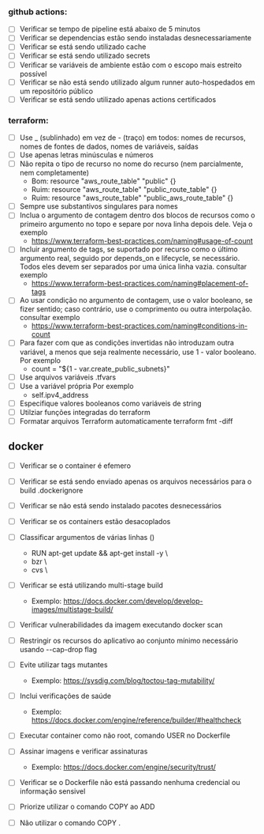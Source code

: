 ### github actions:

* [ ] Verificar se tempo de pipeline está abaixo de 5 minutos
* [ ] Verificar se dependencias estão sendo instaladas desnecessariamente
* [ ] Verificar se está sendo utilizado cache
* [ ] Verificar se está sendo utilizado secrets
* [ ] Verificar se variáveis ​​de ambiente estão com o escopo mais estreito possível
* [ ] Verificar se não está sendo utilizado algum runner auto-hospedados em um repositório público
* [ ] Verificar se está sendo utilizado apenas actions certificados

### terraform:

* [ ] Use _ (sublinhado) em vez de - (traço) em todos: nomes de recursos, nomes de fontes de dados, nomes de variáveis, saídas
* [ ] Use apenas letras minúsculas e números
* [ ] Não repita o tipo de recurso no nome do recurso (nem parcialmente, nem completamente)
    * Bom: resource "aws_route_table" "public" {}
    * Ruim: resource "aws_route_table" "public_route_table" {}
    * Ruim: resource "aws_route_table" "public_aws_route_table" {}
* [ ] Sempre use substantivos singulares para nomes
* [ ] Inclua o argumento de contagem dentro dos blocos de recursos como o primeiro argumento no topo e separe por nova linha depois dele. Veja o exemplo
    * https://www.terraform-best-practices.com/naming#usage-of-count
* [ ] Incluir argumento de tags, se suportado por recurso como o último argumento real, seguido por depends_on e lifecycle, se necessário. Todos eles devem ser separados por uma única linha vazia. consultar exemplo
    * https://www.terraform-best-practices.com/naming#placement-of-tags
* [ ] Ao usar condição no argumento de contagem, use o valor booleano, se fizer sentido; caso contrário, use o comprimento ou outra interpolação. consultar exemplo
    * https://www.terraform-best-practices.com/naming#conditions-in-count
* [ ] Para fazer com que as condições invertidas não introduzam outra variável, a menos que seja realmente necessário, use 1 - valor booleano. Por exemplo
    * count = "${1 - var.create_public_subnets}"
* [ ] Use arquivos variáveis .tfvars
* [ ] Use a variável própria Por exemplo
    * self.ipv4_address
* [ ] Especifique valores booleanos como variáveis ​​de string
* [ ] Utilziar funções integradas do terraform
* [ ] Formatar arquivos Terraform automaticamente terraform fmt -diff

## docker
* [ ] Verificar se o container é efemero
* [ ] Verificar se está sendo enviado apenas os arquivos necessários para o build .dockerignore
* [ ] Verificar se não está sendo instalado pacotes desnecessários
* [ ] Verificar se os containers estão desacoplados
* [ ] Classificar argumentos de várias linhas (\)
    * RUN apt-get update && apt-get install -y \ 
    * bzr \
    * cvs \
* [ ] Verificar se está utilizando multi-stage build
    * Exemplo: https://docs.docker.com/develop/develop-images/multistage-build/
* [ ] Verificar vulnerabilidades  da imagem executando docker scan <image-name>
* [ ] Restringir os recursos do aplicativo ao conjunto mínimo necessário usando --cap-drop flag
* [ ] Evite utilizar tags mutantes
    * Exemplo: https://sysdig.com/blog/toctou-tag-mutability/
* [ ] Inclui verificações de saúde
    * Exemplo: https://docs.docker.com/engine/reference/builder/#healthcheck
* [ ] Executar container como não root, comando USER no Dockerfile
* [ ] Assinar imagens e verificar assinaturas
    * Exemplo: https://docs.docker.com/engine/security/trust/
* [ ] Verificar se o Dockerfile não está passando nenhuma credencial ou informação sensivel
* [ ] Priorize utilizar o comando COPY ao ADD
* [ ] Não utilizar o comando COPY .

